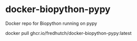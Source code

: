 # docker-biopython-pypy
Docker repo for Biopython running on pypy

docker pull ghcr.io/fredhutch/docker-biopython-pypy:latest
